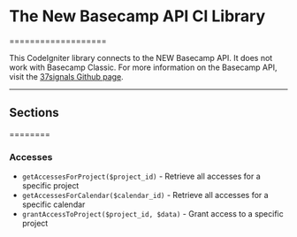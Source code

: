 # The New Basecamp API CI Library
===================

This CodeIgniter library connects to the NEW Basecamp API. It does not work with Basecamp Classic. For more information on the Basecamp API, visit the [37signals Github page](https://github.com/37signals/bcx-api).

---

## Sections
========

### Accesses

* `getAccessesForProject($project_id)` - Retrieve all accesses for a specific project
* `getAccessesForCalendar($calendar_id)` - Retrieve all accesses for a specific calendar
* `grantAccessToProject($project_id, $data)` - Grant access to a specific project
